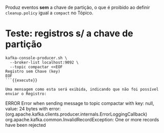 Produz eventos __sem__ a chave de partição, o que é proibido ao definir `cleanup.policy` igual a
`compact` no Tópico.

# Teste: registros s/ a chave de partição

```
kafka-console-producer.sh \
  --broker-list localhost:9092 \
  --topic compactar <<EOF
Registro sem Chave (key)
EOF
```{{execute}}

Uma mensagem como esta será exibida, indicando que não foi possível enviar o Registro:

```
ERROR Error when sending message to topic compactar with key: null, value: 24 bytes with error: (org.apache.kafka.clients.producer.internals.ErrorLoggingCallback)
org.apache.kafka.common.InvalidRecordException: One or more records have been rejected
```